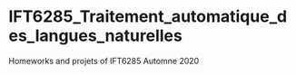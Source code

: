 # IFT6285_Traitement_automatique_des_langues_naturelles

Homeworks and projets of IFT6285 Automne 2020
